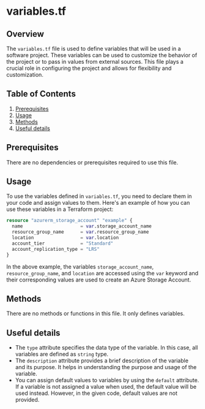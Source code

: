 # variables.tf
## Overview
The `variables.tf` file is used to define variables that will be used in a software project. These variables can be used to customize the behavior of the project or to pass in values from external sources. This file plays a crucial role in configuring the project and allows for flexibility and customization.

## Table of Contents
1. [Prerequisites](#prerequisites)
2. [Usage](#usage)
3. [Methods](#methods)
4. [Useful details](#properties)

## Prerequisites
There are no dependencies or prerequisites required to use this file.

## Usage
To use the variables defined in `variables.tf`, you need to declare them in your code and assign values to them. Here's an example of how you can use these variables in a Terraform project:

```terraform
resource "azurerm_storage_account" "example" {
  name                     = var.storage_account_name
  resource_group_name      = var.resource_group_name
  location                 = var.location
  account_tier             = "Standard"
  account_replication_type = "LRS"
}
```

In the above example, the variables `storage_account_name`, `resource_group_name`, and `location` are accessed using the `var` keyword and their corresponding values are used to create an Azure Storage Account.

## Methods
There are no methods or functions in this file. It only defines variables.

## Useful details
- The `type` attribute specifies the data type of the variable. In this case, all variables are defined as `string` type.
- The `description` attribute provides a brief description of the variable and its purpose. It helps in understanding the purpose and usage of the variable.
- You can assign default values to variables by using the `default` attribute. If a variable is not assigned a value when used, the default value will be used instead. However, in the given code, default values are not provided.